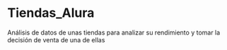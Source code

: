 # Tiendas_Alura
Análisis de datos de unas tiendas para analizar su rendimiento y tomar la decisión de venta de una de ellas 
